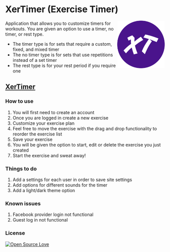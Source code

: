 
# XerTimer (Exercise Timer)

<img align="right" width="150" src="./src/images/xertimer-image.png" />

Application that allows you to customize timers for workouts. You are given an option to use a timer, no timer, or rest type.

- The timer type is for sets that require a custom, fixed, and mixed timer
- The no timer type is for sets that use repetitions instead of a set timer
- The rest type is for your rest period if you require one

## [XerTimer](https://xertimer.web.app/)

### How to use

1. You will first need to create an account
2. Once you are logged in create a new exercise
3. Customize your exercise plan
4. Feel free to move the exercise with the drag and drop functionality to reorder the exercise list
5. Save your exercise
6. You will be given the option to start, edit or delete the exercise you just created
7. Start the exercise and sweat away!

### Things to do

1. Add a settings for each user in order to save site settings
2. Add options for different sounds for the timer
3. Add a light/dark theme option

### Known issues

1. Facebook provider login not functional
2. Guest log in not functional

### License

[![Open Source Love](https://badges.frapsoft.com/os/mit/mit.svg?v=102)](LICENSE)